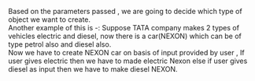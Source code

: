 Based on the parameters passed , we are going to decide which type of object we want to create.  
Another example of this is -:
Suppose TATA company makes 2 types of vehicles electric and diesel, now there is a car(NEXON) which can be of type petrol also and diesel also.  
Now we have to create NEXON car on basis of input provided by user , If user gives electric then we have to made electric Nexon else if user gives diesel as input then we have to make diesel NEXON.